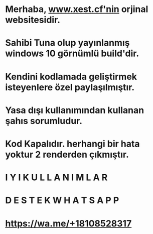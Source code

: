 # Merhaba, www.xest.cf'nin orjinal websitesidir.
# Sahibi Tuna olup yayınlanmış windows 10 görnümlü build'dir.
# Kendini kodlamada geliştirmek isteyenlere özel paylaşılmıştır.
# Yasa dışı kullanımından kullanan şahıs sorumludur.
# Kod Kapalıdır. herhangi bir hata yoktur 2 renderden çıkmıştır.


#              I Y I  K U L L A N I M L A R
#              D E S T E K  W H A T S A P P
#               https://wa.me/+18108528317
